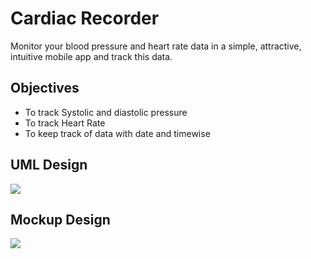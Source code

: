 # Cardiac Recorder

Monitor your blood pressure and heart rate data in a simple, attractive, intuitive mobile app and track this data.

## Objectives
* To track Systolic and diastolic pressure
* To track Heart Rate
* To keep track of data with date and timewise

## UML Design
<img src="https://github.com/ZakariaHossain56/CardiacRecorder/blob/master/Images/Mockup.png">


## Mockup Design
<img src="https://github.com/ZakariaHossain56/CardiacRecorder/blob/master/Images/Mockup.png">


